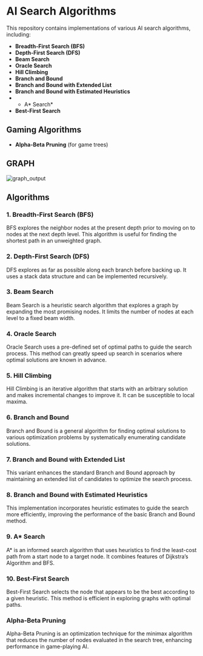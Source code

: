 
# AI Search Algorithms

This repository contains implementations of various AI search algorithms, including:

- **Breadth-First Search (BFS)**
- **Depth-First Search (DFS)**
- **Beam Search**
- **Oracle Search**
- **Hill Climbing**
- **Branch and Bound**
- **Branch and Bound with Extended List**
- **Branch and Bound with Estimated Heuristics**
- * A* Search*
- **Best-First Search**
## Gaming Algorithms
- **Alpha-Beta Pruning** (for game trees)
## GRAPH
![graph_output](https://github.com/user-attachments/assets/6b269fa7-5c5e-418b-912f-e28692e9b366)


## Algorithms

### 1. Breadth-First Search (BFS)

BFS explores the neighbor nodes at the present depth prior to moving on to nodes at the next depth level. This algorithm is useful for finding the shortest path in an unweighted graph.

### 2. Depth-First Search (DFS)

DFS explores as far as possible along each branch before backing up. It uses a stack data structure and can be implemented recursively.

### 3. Beam Search

Beam Search is a heuristic search algorithm that explores a graph by expanding the most promising nodes. It limits the number of nodes at each level to a fixed beam width.

### 4. Oracle Search

Oracle Search uses a pre-defined set of optimal paths to guide the search process. This method can greatly speed up search in scenarios where optimal solutions are known in advance.

### 5. Hill Climbing

Hill Climbing is an iterative algorithm that starts with an arbitrary solution and makes incremental changes to improve it. It can be susceptible to local maxima.

### 6. Branch and Bound

Branch and Bound is a general algorithm for finding optimal solutions to various optimization problems by systematically enumerating candidate solutions.

### 7. Branch and Bound with Extended List

This variant enhances the standard Branch and Bound approach by maintaining an extended list of candidates to optimize the search process.

### 8. Branch and Bound with Estimated Heuristics

This implementation incorporates heuristic estimates to guide the search more efficiently, improving the performance of the basic Branch and Bound method.

### 9. A* Search

A* is an informed search algorithm that uses heuristics to find the least-cost path from a start node to a target node. It combines features of Dijkstra’s Algorithm and BFS.

### 10. Best-First Search

Best-First Search selects the node that appears to be the best according to a given heuristic. This method is efficient in exploring graphs with optimal paths.


###  Alpha-Beta Pruning

Alpha-Beta Pruning is an optimization technique for the minimax algorithm that reduces the number of nodes evaluated in the search tree, enhancing performance in game-playing AI.
